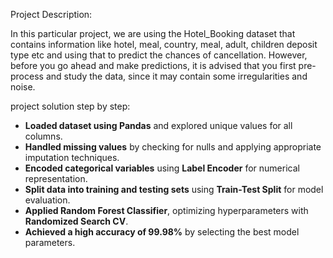 Project Description:

In this particular project, we are using the Hotel_Booking dataset that contains information like hotel, meal, country, meal, adult, children deposit type etc and using that to predict the chances of cancellation.
However, before you go ahead and make predictions, it is advised that you first pre-process and study the data, since it may contain some irregularities and noise.

project solution step by step:
- **Loaded dataset using Pandas** and explored unique values for all columns.  
- **Handled missing values** by checking for nulls and applying appropriate imputation techniques.  
- **Encoded categorical variables** using **Label Encoder** for numerical representation.  
- **Split data into training and testing sets** using **Train-Test Split** for model evaluation.  
- **Applied Random Forest Classifier**, optimizing hyperparameters with **Randomized Search CV**.  
- **Achieved a high accuracy of 99.98%** by selecting the best model parameters.
